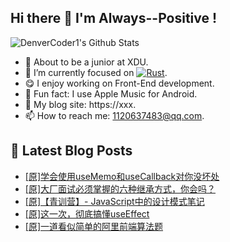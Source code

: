 ## Hi there 👋 I'm Always--Positive !
<img alt="DenverCoder1's Github Stats" src="https://denvercoder1-github-readme-stats.vercel.app/api?username=qq1120637483&show_icons=true&count_private=true&theme=react&hide_border=true&bg_color=1F222E&title_color=F85D7F&icon_color=F8D866" />

- 🎒 About to be a junior at XDU. 
- 🔬 I’m currently focused on [![Rust](https://img.shields.io/badge/Rust-000000?logo=rust)](https://). 
- 😋 I enjoy working on Front-End development.
- 🎵 Fun fact: I use Apple Music for Android.
- 📝 My blog site: https://xxx.
- 📫 How to reach me:  1120637483@qq.com.


## 📕 Latest Blog Posts

<!-- BLOG-POST-LIST:START -->
- [[原]学会使用useMemo和useCallback对你没坏处](https://blog.csdn.net/sinat_41696687/article/details/120010434)
- [[原]大厂面试必须掌握的六种继承方式，你会吗？](https://blog.csdn.net/sinat_41696687/article/details/119989812)
- [[原]【青训营】- JavaScript中的设计模式笔记](https://blog.csdn.net/sinat_41696687/article/details/119985281)
- [[原]这一次，彻底搞懂useEffect](https://blog.csdn.net/sinat_41696687/article/details/119976973)
- [[原]一道看似简单的阿里前端算法题](https://blog.csdn.net/sinat_41696687/article/details/119969944)
<!-- BLOG-POST-LIST:END -->









